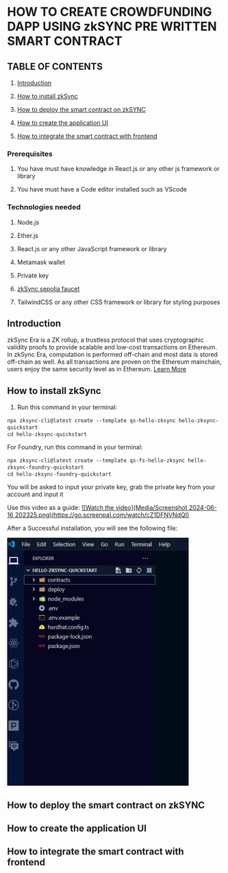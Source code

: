 # HOW TO CREATE CROWDFUNDING DAPP USING zkSYNC PRE WRITTEN SMART CONTRACT

## TABLE OF CONTENTS

1. [Introduction](#introduction)

2. [How to install zkSync](#how-to-install-zksync)

3. [How to deploy the smart contract on zkSYNC](#how-to-deploy-the-smart-contract-on-zksync)

4. [How to create the application UI](#how-to-create-the-application-ui)

5. [How to integrate the smart contract with frontend](#how-to-integrate-the-smart-contract-with-frontend)

### Prerequisites

1. You have must have knowledge in React.js or any other js framework or library

2. You have must have a Code editor installed such as VScode

### Technologies needed

1. Node.js

2. Ether.js

3. React.js or any other JavaScript framework or library

4. Metamask wallet

5. Private key

6. [zkSync sepolia faucet](https://docs.zksync.io/build/zksync-101#fund-your-wallet)

7. TailwindCSS or any other CSS framework or library for styling purposes

## Introduction

zkSync Era is a ZK rollup, a trustless protocol that uses cryptographic validity proofs to provide scalable and low-cost transactions on Ethereum. In zkSync Era, computation is performed off-chain and most data is stored off-chain as well. As all transactions are proven on the Ethereum mainchain, users enjoy the same security level as in Ethereum. [Learn More](https://ileolami.hashnode.dev/deep-dive-into-zksync-protocol#heading-an-overview-of-zksync)

## How to install zkSync

1. Run this command in your terminal:

```shell
npx zksync-cli@latest create --template qs-hello-zksync hello-zksync-quickstart
cd hello-zksync-quickstart
```

For Foundry, run this command in your terminal:

```shell
npx zksync-cli@latest create --template qs-fs-hello-zksync hello-zksync-foundry-quickstart
cd hello-zksync-foundry-quickstart
```

You will be asked to input your private key, grab the private key from your account and input it

Use this video as a guide:
[![Watch the video](Media/Screenshot 2024-06-16 202325.png)(https://go.screenpal.com/watch/cZ1DFNVNdQI)](https://go.screenpal.com/watch/cZ1DFNVNdQI)

After a Successful installation, you will see the following file:

![Folder](Media/folder.png)

## How to deploy the smart contract on zkSYNC

## How to create the application UI

## How to integrate the smart contract with frontend
